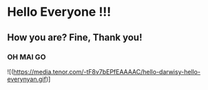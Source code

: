# Hello Everyone !!!
## How you are? Fine, Thank you!
### OH MAI GO
![(https://media.tenor.com/-tF8v7bEPfEAAAAC/hello-darwisy-hello-everynyan.gif)]
![]()
